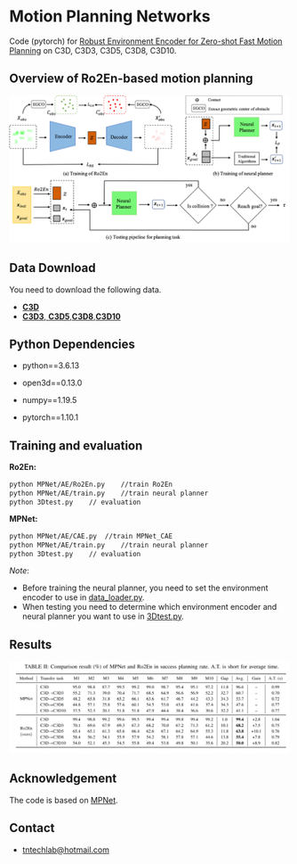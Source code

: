 # Motion Planning Networks
Code (pytorch) for  [Robust Environment Encoder for Zero-shot Fast Motion Planning]() on C3D, C3D3, C3D5, C3D8, C3D10.

## Overview of Ro2En-based motion planning

![](/results/fig3.png)

## Data Download

You need to download the following data.

* [**C3D**](https://drive.google.com/file/d/1wNPfdVGkkZ-7haTUhdzT0sGnZAkAJEol/view?usp=sharing)
* [**C3D3**, **C3D5**,**C3D8**,**C3D10**](https://drive.google.com/drive/folders/1aDuwkiYG6lfHbQ10J2vp-bfh9-2gZlK6?usp=sharing)

## Python  Dependencies

- python==3.6.13

- open3d==0.13.0

- numpy==1.19.5

- pytorch==1.10.1

## Training and evaluation


**Ro2En:**

```shell
python MPNet/AE/Ro2En.py	//train Ro2En
python MPNet/AE/train.py	//train neural planner
python 3Dtest.py	// evaluation
```

**MPNet:**

```shell
python MPNet/AE/CAE.py	//train MPNet_CAE
python MPNet/AE/train.py	//train neural planner
python 3Dtest.py	// evaluation
```
*Note*: 
* Before training the neural planner, you need to set the environment encoder to use in [data_loader.py](/MPNet/data_loader.py).
* When testing you need to determine which environment encoder and neural planner you want to use in [3Dtest.py](3Dtest.py).
## Results

![](/results/results.png)


## Acknowledgement

The code is based on [MPNet](https://github.com/ahq1993/MPNet).

## Contact
- tntechlab@hotmail.com
